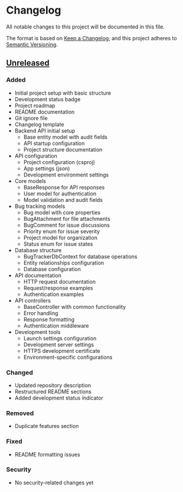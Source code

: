 # Changelog

All notable changes to this project will be documented in this file.

The format is based on [Keep a Changelog](https://keepachangelog.com/en/1.0.0/),
and this project adheres to [Semantic Versioning](https://semver.org/spec/v2.0.0.html).

## [Unreleased]

### Added
- Initial project setup with basic structure
- Development status badge
- Project roadmap
- README documentation
- Git ignore file
- Changelog template
- Backend API initial setup
  - Base entity model with audit fields
  - API startup configuration
  - Project structure documentation
- API configuration
  - Project configuration (csproj)
  - App settings (json)
  - Development environment settings
- Core models
  - BaseResponse for API responses
  - User model for authentication
  - Model validation and audit fields
- Bug tracking models
  - Bug model with core properties
  - BugAttachment for file attachments
  - BugComment for issue discussions
  - Priority enum for issue severity
  - Project model for organization
  - Status enum for issue states
- Database structure
  - BugTrackerDbContext for database operations
  - Entity relationships configuration
  - Database configuration
- API documentation
  - HTTP request documentation
  - Request/response examples
  - Authentication examples
- API controllers
  - BaseController with common functionality
  - Error handling
  - Response formatting
  - Authentication middleware
- Development tools
  - Launch settings configuration
  - Development server settings
  - HTTPS development certificate
  - Environment-specific configurations

### Changed
- Updated repository description
- Restructured README sections
- Added development status indicator

### Removed
- Duplicate features section

### Fixed
- README formatting issues

### Security
- No security-related changes yet

[Unreleased]: https://github.com/LouisJoly/Bug_Tracker/compare/v0.1.0...HEAD
